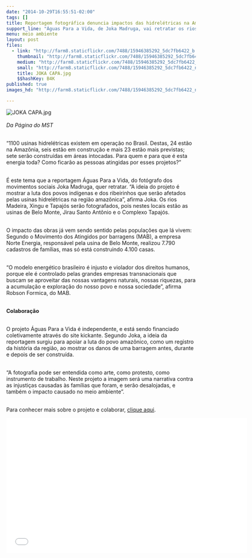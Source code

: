 ```yaml
---
date: "2014-10-29T16:55:51-02:00"
tags: []
title: Reportagem fotográfica denuncia impactos das hidrelétricas na Amazônia
support_line: "Águas Para a Vida, de Joka Madruga, vai retratar os rios Madeira, Xingu Tapajós e como a vida das populações tradicionais foi alterada."
menu: meio ambiente
layout: post
files:
  - link: "http://farm8.staticflickr.com/7488/15946385292_5dc7fb6422_b.jpg"
    thumbnail: "http://farm8.staticflickr.com/7488/15946385292_5dc7fb6422_t.jpg"
    medium: "http://farm8.staticflickr.com/7488/15946385292_5dc7fb6422_z.jpg"
    small: "http://farm8.staticflickr.com/7488/15946385292_5dc7fb6422_n.jpg"
    title: JOKA CAPA.jpg
    $$hashKey: B4K
published: true
images_hd: "http://farm8.staticflickr.com/7488/15946385292_5dc7fb6422_n.jpg"

---
```

<p><img alt="JOKA CAPA.jpg" src="http://farm8.staticflickr.com/7488/15946385292_5dc7fb6422_b.jpg" /><br />
<br />
<em>Da P&aacute;gina do MST</em></p>

<p><br />
&ldquo;1100 usinas hidrel&eacute;tricas existem em opera&ccedil;&atilde;o no Brasil. Destas, 24 est&atilde;o na Amaz&ocirc;nia, seis est&atilde;o em constru&ccedil;&atilde;o e mais 23 est&atilde;o mais previstas; sete ser&atilde;o constru&iacute;das em &aacute;reas intocadas. Para quem e para que &eacute; esta energia toda? Como ficar&atilde;o as pessoas atingidas por esses projetos?&rdquo;</p>

<p><br />
&Eacute; este tema que a reportagem &Aacute;guas Para a Vida, do fot&oacute;grafo dos movimentos sociais Joka Madruga, quer retratar. &ldquo;A ideia do projeto &eacute; mostrar a luta dos povos ind&iacute;genas e dos ribeirinhos que ser&atilde;o afetados pelas usinas hidrel&eacute;tricas na regi&atilde;o amaz&ocirc;nica&rdquo;, afirma Joka. Os rios Madeira, Xingu e Tapaj&oacute;s ser&atilde;o fotografados, pois nestes locais est&atilde;o as usinas de Belo Monte, Jirau Santo Ant&ocirc;nio e o Complexo Tapaj&oacute;s.</p>

<p><br />
O impacto das obras j&aacute; vem sendo sentido pelas popula&ccedil;&otilde;es que l&aacute; vivem: Segundo o Movimento dos Atingidos por barragens (MAB), a empresa Norte Energia, respons&aacute;vel pela usina de Belo Monte, realizou 7.790 cadastros de fam&iacute;lias, mas s&oacute; est&aacute; construindo 4.100 casas.</p>

<p><br />
&ldquo;O modelo energ&eacute;tico brasileiro &eacute; injusto e violador dos direitos humanos, porque ele &eacute; controlado pelas grandes empresas transnacionais que buscam se aproveitar das nossas vantagens naturais, nossas riquezas, para a acumula&ccedil;&atilde;o e explora&ccedil;&atilde;o do nosso povo e nossa sociedade&rdquo;, afirma Robson Formica, do MAB.</p>

<p><br />
<strong>Colabora&ccedil;&atilde;o</strong></p>

<p><br />
O projeto &Aacute;guas Para a Vida &eacute; independente, e est&aacute; sendo financiado coletivamente atrav&eacute;s do site kickante. Segundo Joka, a ideia da reportagem surgiu para apoiar a luta do povo amaz&ocirc;nico, como um registro da hist&oacute;ria da regi&atilde;o, ao mostrar os danos de uma barragem antes, durante e depois de ser constru&iacute;da.&nbsp;</p>

<p><br />
&ldquo;A fotografia pode ser entendida como arte, como protesto, como instrumento de trabalho. Neste projeto a imagem ser&aacute; uma narrativa contra as injusti&ccedil;as causadas &agrave;s fam&iacute;lias que foram, e ser&atilde;o desalojadas, e tamb&eacute;m o impacto causado no meio ambiente&rdquo;.</p>

<p><br />
Para conhecer mais sobre o projeto e colaborar, <a href="http://www.kickante.com.br/campanhas/aguas-para-vida" target="_blank">clique aqui</a>.</p>

<p><iframe allowfullscreen="" frameborder="0" height="360" src="//www.youtube.com/embed/DUmFeFo1IhI" width="640"></iframe></p>
